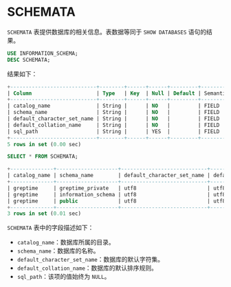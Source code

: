 # SCHEMATA

`SCHEMATA` 表提供数据库的相关信息。表数据等同于 `SHOW DATABASES` 语句的结果。

```sql
USE INFORMATION_SCHEMA;
DESC SCHEMATA;
```

结果如下：

```sql
+----------------------------+--------+------+------+---------+---------------+
| Column                     | Type   | Key  | Null | Default | Semantic Type |
+----------------------------+--------+------+------+---------+---------------+
| catalog_name               | String |      | NO   |         | FIELD         |
| schema_name                | String |      | NO   |         | FIELD         |
| default_character_set_name | String |      | NO   |         | FIELD         |
| default_collation_name     | String |      | NO   |         | FIELD         |
| sql_path                   | String |      | YES  |         | FIELD         |
+----------------------------+--------+------+------+---------+---------------+
5 rows in set (0.00 sec)
```

```sql
SELECT * FROM SCHEMATA;
```

```sql
+--------------+--------------------+----------------------------+------------------------+----------+
| catalog_name | schema_name        | default_character_set_name | default_collation_name | sql_path |
+--------------+--------------------+----------------------------+------------------------+----------+
| greptime     | greptime_private   | utf8                       | utf8_bin               | NULL     |
| greptime     | information_schema | utf8                       | utf8_bin               | NULL     |
| greptime     | public             | utf8                       | utf8_bin               | NULL     |
+--------------+--------------------+----------------------------+------------------------+----------+
3 rows in set (0.01 sec)
```

`SCHEMATA` 表中的字段描述如下：

- `catalog_name`：数据库所属的目录。
- `schema_name`：数据库的名称。
- `default_character_set_name`：数据库的默认字符集。
- `default_collation_name`：数据库的默认排序规则。
- `sql_path`：该项的值始终为 `NULL`。
